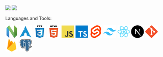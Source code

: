 <div>
  <img src="https://github-readme-stats.vercel.app/api/top-langs/?username=dannhan&theme=vue-dark&show_icons=true&hide_border=true&layout=compact" width="350">
  <img src="https://github-readme-streak-stats.herokuapp.com/?user=dannhan&theme=vue-dark&hide_border=true" width="490">
</div>

<p align="left">Languages and Tools:</p>
<p align="left">
  <img
    src="https://raw.githubusercontent.com/devicons/devicon/master/icons/neovim/neovim-original.svg"
    alt="neovim"
    width="40"
    height="40"
  />
  <img
    src="https://raw.githubusercontent.com/devicons/devicon/master/icons/archlinux/archlinux-original.svg"
    alt="archlinux"
    width="40"
    height="40"
  />
  <img
    src="https://raw.githubusercontent.com/devicons/devicon/master/icons/css3/css3-original-wordmark.svg"
    alt="css3"
    width="40"
    height="40"
  />
  <img
    src="https://raw.githubusercontent.com/devicons/devicon/master/icons/html5/html5-original-wordmark.svg"
    alt="html5"
    width="40"
    height="40"
  />
  <img
    src="https://raw.githubusercontent.com/devicons/devicon/master/icons/javascript/javascript-original.svg"
    alt="javascript"
    width="40"
    height="40"
  />
  <img
    src="https://raw.githubusercontent.com/devicons/devicon/master/icons/typescript/typescript-original.svg"
    alt="typescript"
    width="40"
    height="40"
  />
  <img
    src="https://raw.githubusercontent.com/devicons/devicon/master/icons/svelte/svelte-original.svg"
    alt="svelte"
    width="40"
    height="40"
  />
  <img
    src="https://raw.githubusercontent.com/devicons/devicon/master/icons/tailwindcss/tailwindcss-original.svg"
    alt="tailwind"
    width="40"
    height="40"
  />
  <img
    src="https://raw.githubusercontent.com/devicons/devicon/master/icons/react/react-original.svg"
    alt="react"
    width="40"
    height="40"
  />
  <img
    src="https://raw.githubusercontent.com/devicons/devicon/master/icons/nextjs/nextjs-original.svg"
    alt="nextjs"
    width="40"
    height="40"
  />
  <img
    src="https://raw.githubusercontent.com/devicons/devicon/master/icons/git/git-original.svg"
    alt="git"
    width="40"
    height="40"
  />
  <img
    src="https://raw.githubusercontent.com/devicons/devicon/master/icons/firebase/firebase-original.svg"
    alt="firebase"
    width="40"
    height="40"
  />
  <img
    src="https://raw.githubusercontent.com/devicons/devicon/master/icons/postgresql/postgresql-original.svg"
    alt="postgresql"
    width="40"
    height="40"
  />
</p>

<!--START_SECTION:waka--><!--END_SECTION:waka-->
